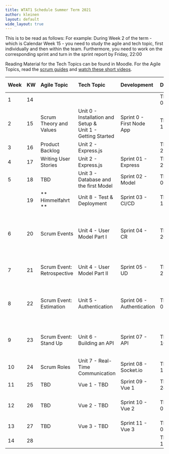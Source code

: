 ```yaml
---
title: WTAT1 Schedule Summer Term 2021
author: kleinen
layout: default
wide_layout: true
---
```


This is to be read as follows:
For example: During Week 2 of the term - which is Calendar Week 15 - you need to study the agile and tech topic, first individually and then within the team. Furthermore, you need to work on the corresponding sprint and turn in the sprint report by Friday, 22:00

Reading Material for the Tech Topics can be found in Moodle.
For the Agile Topics, read the [scrum guides](https://scrumguides.org/index.html) and [watch these short videos](https://www.scrumalliance.org/learn-about-scrum/scrum-elearning-series/).

| Week | KW  | Agile Topic                 | Tech Topic                                                     | Development                | Date           | Time            | Presentations/Class Meeting                                                                                |
|:---- |:--- |:--------------------------- |:-------------------------------------------------------------- |:-------------------------- |:-------------- |:--------------- |:---------------------------------------------------------------------------------------------------------- |
| 1    | 14  |                             |                                                                |                            | Thu 08/04/2021 | **9:45-11:15**  | Introduction to Class                                                                                      |
| 2    | 15  | Scrum Theory and Values     | Unit 0 - Installation and Setup  &<br>Unit 1 - Getting Started | Sprint 0 - First Node App  | Thu 15/04/2021 | **9:00-11:00**  | Project Idea Proposals, Fixation of Project Teams                                                          |
| 3    | 16  | Product Backlog             | Unit 2 - Express.js                                            |                            | Thu 22/04/2021 | **13:00-13:45** | Product Backlogs                                                                                           |
| 4    | 17  | Writing User Stories        | Unit 2 - Express.js                                            | Sprint 01 - Express        | Thu 29/04/2021 | 12:15           | ---                                                                                                        |
| 5    | 18  | TBD                         | Unit 3 - Database and the first Model                          | Sprint 02 - Model          | Thu 06/05/2021 | 12:15           | CI/CD Intro                                                                                                |
|      | 19  | ** Himmelfahrt **           | Unit 8 - Test & Deployment                                     | Sprint 03 - CI/CD          | Thu 13/05/2021 |                 | no class meeting                                                                                           |
| 6    | 20  | Scrum Events                | Unit 4 - User Model Part I                                     | Sprint 04 - CR             | Thu 20/05/2021 | 12:15           | React (Group 3 LN&KNLD) & Stateless Applications (DB&SI)  DA&DM (Group 2): Chatbots Group5 (KL&YS) Caching |
| 7    | 21  | Scrum  Event: Retrospective | Unit 4 - User Model Part II                                    | Sprint 05 - UD             | Thu 27/05/2021 | 12:15           | Retrospective  & Group7(CN&SA) Typescript oder JS Peculiarities                                            |
| 8    | 22  | Scrum Event: Estimation     | Unit 5 - Authentication                                        | Sprint 06 - Authentication | Thu 03/06/2021 | 12:15           | Group 04 (CD Pipeline with Jira + Scrum mit Jira)  Group6 (HP MCS) SPA, Group 8(OB,FS) sentry.io           |
| 9    | 23  | Scrum Event: Stand Up       | Unit 6 - Building an API                                       | Sprint 07 - API            | Thu 10/06/2021 | 12:15           | FH &YH (Group2): Git Workflows  Group 6 (JW NL) Bots,   Group5(MS&NK) https/Zertifikate,    ___            |
| 10   | 24  | Scrum Roles                 | Unit 7 - Real-Time Communication                               | Sprint 08 - Socket.io      | Thu 17/06/2021 | **              |                                                                                                            |
| 11   | 25  | TBD                         | Vue 1 - TBD                                                    | Sprint 09 - Vue 1          | Thu 24/06/2021 | **              |                                                                                                            |
| 12   | 26  | TBD                         | Vue 2 - TBD                                                    | Sprint 10 - Vue 2          | Thu 01/07/2021 |                 | Group8(CF&NA) D3 oder Flutter,  Group7(DB&CI) TBD, __, __                                                  |
| 13   | 27  | TBD                         | Vue 3 - TBD                                                    | Sprint 11 - Vue 3          | Thu 08/07/2021 | **10:00-15:00** | Exam                                                                                                       |
| 14   | 28  |                             |                                                                |                            | Thu 15/07/2021 |                 | Retrospective                                                                                              |
